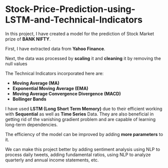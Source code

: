 # **Stock-Price-Prediction-using-LSTM-and-Technical-Indicators**

In this project, I have created a model for the prediction of Stock Market prize of **BANK NIFTY**.

First, I have extracted data from **Yahoo Finance**.

Next, the data was processed by **scaling** it and **cleaning** it by removing the null values

The Technical Indicators incorporated here are:
* **Moving Average (MA)**
* **Exponential Moving Average (EMA)**
* **Moving Average Convergence Divergence (MACD)**
* **Bollinger Bands**

I have used **LSTM (Long Short Term Memory)** due to their efficient working with **Sequential** as well as **Time Series** Data. They are also beneficial in getting rid of the vanishing gradient problem and are capable of learning long-term dependencies.

The efficiency of the model can be improved by adding **more parameters** to it.

We can make this project better by adding sentiment analysis using NLP to process daily tweets, adding fundamental ratios, using NLP to analyze quarterly and annual income statements, etc.
